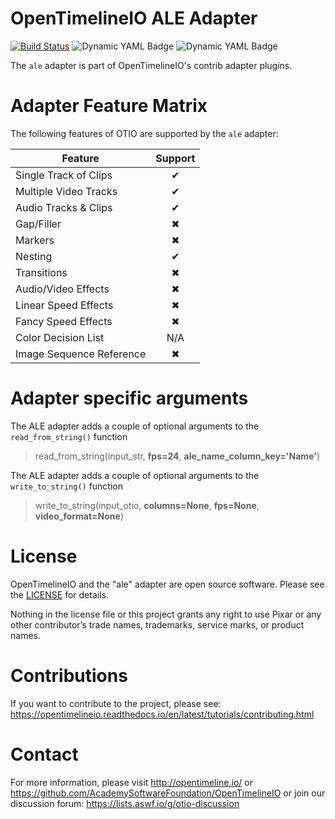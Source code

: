 # OpenTimelineIO ALE Adapter
[![Build Status](https://github.com/OpenTimelineIO/otio-ale-adapter/actions/workflows/ci.yaml/badge.svg)](https://github.com/OpenTimelineIO/otio-ale-adapter/actions/workflows/ci.yaml)
![Dynamic YAML Badge](https://img.shields.io/badge/dynamic/yaml?url=https%3A%2F%2Fraw.githubusercontent.com%2FOpenTimelineIO%2Fotio-ale-adapter%2Fmain%2F.github%2Fworkflows%2Fci.yaml&query=%24.jobs%5B%22test-plugin%22%5D.strategy.matrix%5B%22python-version%22%5D&label=python)
![Dynamic YAML Badge](https://img.shields.io/badge/dynamic/yaml?url=https%3A%2F%2Fraw.githubusercontent.com%2FOpenTimelineIO%2Fotio-ale-adapter%2Fmain%2F.github%2Fworkflows%2Fci.yaml&query=%24.jobs%5B%22test-plugin%22%5D.strategy.matrix%5B%22otio-version%22%5D&label=opentimelineio)




The `ale` adapter is part of OpenTimelineIO's contrib adapter plugins.


# Adapter Feature Matrix

The following features of OTIO are supported by the `ale` adapter:

|Feature                  | Support |
|-------------------------|:-------:|
|Single Track of Clips    | ✔       |
|Multiple Video Tracks    | ✔       |
|Audio Tracks & Clips     | ✔       |
|Gap/Filler               | ✖       |
|Markers                  | ✖       |
|Nesting                  | ✔       |
|Transitions              | ✖       |
|Audio/Video Effects      | ✖       |
|Linear Speed Effects     | ✖       |
|Fancy Speed Effects      | ✖       |
|Color Decision List      | N/A     |
|Image Sequence Reference | ✖       |

# Adapter specific arguments
The ALE adapter adds a couple of optional arguments to the `read_from_string()` function
>read_from_string(input_str, **fps=24**, **ale_name_column_key='Name'**)  

The ALE adapter adds a couple of optional arguments to the `write_to_string()` function
>write_to_string(input_otio, **columns=None**, **fps=None**, **video_format=None**)

# License

OpenTimelineIO and the "ale" adapter are open source software.
Please see the [LICENSE](LICENSE) for details.

Nothing in the license file or this project grants any right to use Pixar or
any other contributor’s trade names, trademarks, service marks, or product names.

# Contributions

If you want to contribute to the project,
please see: https://opentimelineio.readthedocs.io/en/latest/tutorials/contributing.html

# Contact

For more information, please visit http://opentimeline.io/
or https://github.com/AcademySoftwareFoundation/OpenTimelineIO
or join our discussion forum: https://lists.aswf.io/g/otio-discussion

